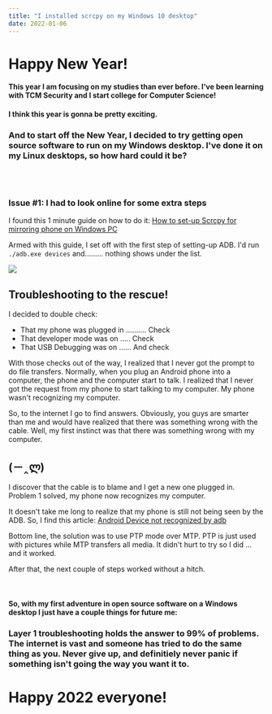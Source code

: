 ```yaml
---
title: "I installed scrcpy on my Windows 10 desktop"
date: 2022-01-06
---
```


<h1>Happy New Year!</h1>
<h4>This year I am focusing on my studies than ever before. I've been learning with TCM Security and I start college for Computer Science!</h4>
<h4>I think this year is gonna be pretty exciting.</h4>

<h3>And to start off the New Year, I decided to try getting open source software to run on my Windows desktop. I've done it on my Linux desktops, so how hard could it be?</h3>
<br><br>
<h3>Issue #1: I had to look online for some extra steps</h3>
<p>I found this 1 minute guide on how to do it: <a href="https://www.smartprix.com/bytes/how-to-set-up-scrcpy-for-mirorring-phone-on-windows/#:~:text=Step%201%3A%20Download%20the%20latest,folder%20you%20extracted%20for%20adb.&text=Step%204%3A%20Now%20just%20open,pop%2Dup%20on%20your%20PC.">How to set-up Scrcpy for mirroring phone on Windows PC</a></p>
<p>Armed with this guide, I set off with the first step of setting-up ADB. I'd run <code>./adb.exe devices</code> and......... nothing shows under the list.</p>
<img src="https://kayleesg.github.io/blog/no-devices-here.png">

<h2>Troubleshooting to the rescue!</h2>
<p>I decided to double check:</p>
<ul>
<li>That my phone was plugged in .......... Check</li>
<li>That developer mode was on ..... Check</li>
<li>That USB Debugging was on ...... And check</li>
</ul>
<p>With those checks out of the way, I realized that I never got the prompt to do file transfers. Normally, when you plug an Android phone into a computer, the phone and the computer start to talk. I realized that I never got the request from my phone to start talking to my computer. My phone wasn't recognizing my computer.</p>
<p>So, to the internet I go to find answers. Obviously, you guys are smarter than me and would have realized that there was something wrong with the cable. Well, my first instinct was that there was something wrong with my computer.</p>
<h2>(－‸ლ)</h2>
<p>I discover that the cable is to blame and I get a new one plugged in. Problem 1 solved, my phone now recognizes my computer.</p>
<p>It doesn't take me long to realize that my phone is still not being seen by the ADB. So, I find this article: <a href="https://stackoverflow.com/questions/22450478/android-device-not-recognized-by-adb?rq=1#:~:text=Enable%20USB%20debugging%20and%20open%20Device%20Manager%20and%20keep%20it%20opened.&text=1)%20Connect%20your%20device%20and,%22Android%20Composite%20ADB%20Interface%22.">Android Device not recognized by adb</a></p>
<p>Bottom line, the solution was to use PTP mode over MTP. PTP is just used with pictures while MTP transfers all media. It didn't hurt to try so I did ... and it worked.</p>
<p>After that, the next couple of steps worked without a hitch.</p>
<br>
<h4>So, with my first adventure in open source software on a Windows desktop I just have a couple things for future me:</h4>
<h3>Layer 1 troubleshooting holds the answer to 99% of problems. The internet is vast and someone has tried to do the same thing as you. Never give up, and definitiely never panic if something isn't going the way you want it to.</h3>
<h1>Happy 2022 everyone!</h1>
